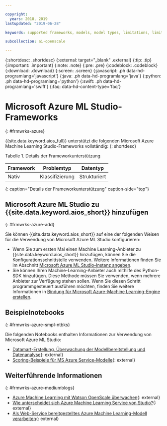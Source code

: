 ```yaml
---

copyright:
  years: 2018, 2019
lastupdated: "2019-06-28"

keywords: supported frameworks, models, model types, limitations, limits, azure, studio

subcollection: ai-openscale

---
```


{:shortdesc: .shortdesc}
{:external: target="_blank" .external}
{:tip: .tip}
{:important: .important}
{:note: .note}
{:pre: .pre}
{:codeblock: .codeblock}
{:download: .download}
{:screen: .screen}
{:javascript: .ph data-hd-programlang='javascript'}
{:java: .ph data-hd-programlang='java'}
{:python: .ph data-hd-programlang='python'}
{:swift: .ph data-hd-programlang='swift'}
{:faq: data-hd-content-type='faq'}

# Microsoft Azure ML Studio-Frameworks
{: #frmwrks-azure}

{{site.data.keyword.aios_full}} unterstützt die folgenden Microsoft Azure Machine Learning Studio-Frameworks vollständig:
{: shortdesc}

Tabelle 1. Details der Frameworkunterstützung

| Framework | Problemtyp | Datentyp |
|:---|:---:|:---:|
| Nativ | Klassifizierung | Strukturiert |
{: caption="Details der Frameworkunterstützung" caption-side="top"}

## Microsoft Azure ML Studio zu {{site.data.keyword.aios_short}} hinzufügen
{: #frmwrks-azure-add}

Sie können {{site.data.keyword.aios_short}} auf eine der folgenden Weisen für die Verwendung von Microsoft Azure ML Studio konfigurieren:

- Wenn Sie zum ersten Mal einen Machine Learning-Anbieter zu {{site.data.keyword.aios_short}} hinzufügen, können Sie die Konfigurationsschnittstelle verwenden. Weitere Informationen finden Sie im Abschnitt [Microsoft Azure ML Studio-Instanz angeben](/docs/services/ai-openscale?topic=ai-openscale-connect-azure).
- Sie können Ihren Machine-Learning-Anbieter auch mithilfe des Python-SDK hinzufügen. Diese Methode müssen Sie verwenden, wenn mehrere Anbieter zur Verfügung stehen sollen. Wenn Sie diesen Schritt programmgesteuert ausführen möchten, finden Sie weitere Informationen in [Bindung für Microsoft Azure-Machine Learning-Engine erstellen](/docs/services/ai-openscale?topic=ai-openscale-cml-connect#cml-azbind).


## Beispielnotebooks
{: #frmwrks-azure-smpl-ntbks}

Die folgenden Notebooks enthalten Informationen zur Verwendung von Microsoft Azure ML Studio:

- [Datamart-Erstellung, Überwachung der Modellbereitstellung und Datenanalyse](https://github.com/pmservice/ai-openscale-tutorials/blob/master/notebooks/AI%20OpenScale%20and%20Azure%20ML%20Studio%20Engine.ipynb){: external}
- [Scoring-Beispiele für MS Azure Service-Modelle](https://dataplatform.cloud.ibm.com/analytics/notebooks/v2/0d4ebd8d-87cb-4c38-8ba8-37f5623df131/view?access_token=fcb2c411aed913bf94f86f434184db67aef1a6b304824b86b4ad63686e4890be){: external}

## Weiterführende Informationen
{: #frmwrks-azure-mediumblogs}

- [Azure Machine Learning mit Watson OpenScale überwachen](https://developer.ibm.com/patterns/monitor-azure-machine-learning-studio-models-with-ai-openscale/){: external}
- [Wie unterscheidet sich Azure Machine Learning Service von Studio?](https://docs.microsoft.com/en-us/azure/machine-learning/service/overview-what-is-azure-ml#how-does-azure-machine-learning-service-differ-from-studio){: external}
- [Als Web-Service bereitgestelltes Azure Machine Learning-Modell verarbeiten](https://docs.microsoft.com/en-us/azure/machine-learning/service/how-to-consume-web-service){: external}
